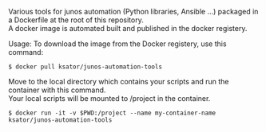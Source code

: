 Various tools for junos automation (Python libraries, Ansible ...) packaged in a Dockerfile at the root of this repository.  
A docker image is automated built and published in the docker registery.  

Usage: 
To download the image from the Docker registery, use this command: 
```
$ docker pull ksator/junos-automation-tools
```

Move to the local directory which contains your scripts and run the container with this command.  
Your local scripts will be mounted to /project in the container.
```
$ docker run -it -v $PWD:/project --name my-container-name ksator/junos-automation-tools
```





